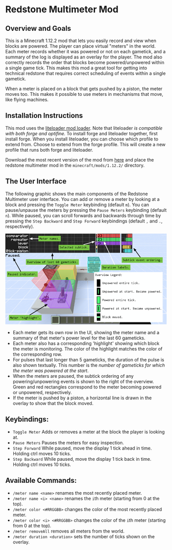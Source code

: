 # Redstone Multimeter Mod

## Overview and Goals

This is a Minecraft 1.12.2 mod that lets you easily record and view when blocks
are powered. The player can place virtual "meters" in the world. Each meter
records whether it was powered or not on each gametick, and a summary of the log
is displayed as an overlay for the player. The mod also correctly records the
order that blocks become powered/unpowered within a single game tick. This makes
this mod a great tool for getting into technical redstone that requires correct
scheduling of events within a single gametick.

When a meter is placed on a block that gets pushed by a piston, the meter moves
too. This makes it possible to use meters in mechanisms that move, like flying machines.

## Installation Instructions

This mod uses the [liteloader mod loader](http://www.liteloader.com/). Note that
liteloader *is compatible with both forge and optifine.* To install forge and
liteloader together, first install forge. When you install liteloader, you can
choose which profile to extend from. Choose to extend from the forge profile.
This will create a new profile that runs both forge and liteloader.

Download the most recent version of the mod from
[here](https://github.com/NarcolepticFrog/RedstoneMultimeter/releases) and place
the redstone multimeter mod in the `minecraft/mods/1.12.2/` directory.

## The User Interface

The following graphic shows the main components of the Redstone Multimeter user
interface. You can add or remove a meter by looking at a block and pressing the
`Toggle Meter` keybinding (default `m`). You can pause/unpause the meters by
pressing the `Pause Meters` keybinding (default `n`). While paused, you can
scroll forwards and backwards through time by pressing the `Step Backward` and
`Step Forward` keybindings (default `,` and `.`, respectively).

![User Interface Overview](figures/UIOverview.png?raw=true)

- Each meter gets its own row in the UI, showing the meter name and a summary of that meter's power level for the last 60 gameticks.
- Each meter also has a corresponding 'highlight' showing which block the meter is monitoring. The color of the highlight matches the color of the corresponding row.
- For pulses that last longer than 5 gameticks, the duration of the pulse is also shown textually. This number is the *number of gameticks for which the meter was powered at the start*.
- When the meters are paused, the subtick ordering of any powering/unpowering events is shown to the right of the overview. Green and red rectangles correspond to the meter becoming powered or unpowered, respectively.
- If the meter is pushed by a piston, a horizontal line is drawn in the overlay to show that the block moved.

## Keybindings:

- `Toggle Meter` Adds or removes a meter at the block the player is looking at.
- `Pause Meters` Pauses the meters for easy inspection.
- `Step Forward` While paused, move the display 1 tick ahead in time. Holding ctrl moves 10 ticks.
- `Step Backward` While paused, move the display 1 tick back in time. Holding ctrl moves 10 ticks.

## Available Commands:

- `/meter name <name>` renames the most recently placed meter.
- `/meter name <i> <name>` renames the `i`th meter (starting from 0 at the top).
- `/meter color <#RRGGBB>` changes the color of the most recently placed meter.
- `/meter color <i> <#RRGGBB>` changes the color of the `i`th meter (starting from 0 at the top).
- `/meter removeAll` removes all meters from the world.
- `/meter duration <duration>` sets the number of ticks shown on the overlay.
